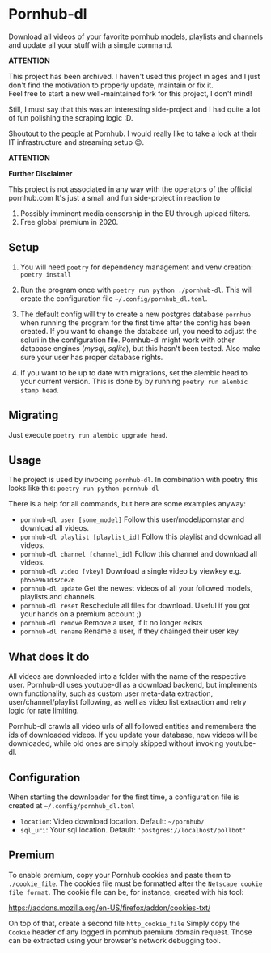 # Pornhub-dl

Download all videos of your favorite pornhub models, playlists and channels and update all your stuff with a simple command.

**ATTENTION**

This project has been archived.
I haven't used this project in ages and I just don't find the motivation to properly update, maintain or fix it. \
Feel free to start a new well-maintained fork for this project, I don't mind!

Still, I must say that this was an interesting side-project and I had quite a lot of fun polishing the scraping logic :D.

Shoutout to the people at Pornhub. I would really like to take a look at their IT infrastructure and streaming setup :wink:.

**ATTENTION**

**Further Disclaimer**

This project is not associated in any way with the operators of the official pornhub.com
It's just a small and fun side-project in reaction to
1. Possibly imminent media censorship in the EU through upload filters.
2. Free global premium in 2020.

## Setup

1. You will need `poetry` for dependency management and venv creation: `poetry install`
1. Run the program once with `poetry run python ./pornhub-dl`. This will create the configuration file `~/.config/pornhub_dl.toml`.
1. The default config will try to create a new postgres database `pornhub` when running the program for the first time after the config has been created.
If you want to change the database url, you need to adjust the sqluri in the configuration file.
Pornhub-dl might work with other database engines (_mysql_, _sqlite_), but this hasn't been tested.
Also make sure your user has proper database rights.

1. If you want to be up to date with migrations, set the alembic head to your current version.
This is done by by running `poetry run alembic stamp head`.

## Migrating

Just execute `poetry run alembic upgrade head`.

## Usage

The project is used by invocing `pornhub-dl`. In combination with poetry this looks like this: `poetry run python pornhub-dl`  

There is a help for all commands, but here are some examples anyway:

- `pornhub-dl user [some_model]` Follow this user/model/pornstar and download all videos.
- `pornhub-dl playlist [playlist_id]` Follow this playlist and download all videos.
- `pornhub-dl channel [channel_id]` Follow this channel and download all videos.
- `pornhub-dl video [vkey]` Download a single video by viewkey e.g. `ph56e961d32ce26`
- `pornhub-dl update` Get the newest videos of all your followed models, playlists and channels.
- `pornhub-dl reset` Reschedule all files for download. Useful if you got your hands on a premium account ;)
- `pornhub-dl remove` Remove a user, if it no longer exists
- `pornhub-dl rename` Rename a user, if they chainged their user key

## What does it do

All videos are downloaded into a folder with the name of the respective user.
Pornhub-dl uses youtube-dl as a download backend, but implements own functionality, such as custom user meta-data extraction, user/channel/playlist following, as well as video list extraction and retry logic for rate limiting.

Pornhub-dl crawls all video urls of all followed entities and remembers the ids of downloaded videos.
If you update your database, new videos will be downloaded, while old ones are simply skipped without invoking youtube-dl.

## Configuration

When starting the downloader for the first time, a configuration file is created at `~/.config/pornhub_dl.toml`

- `location`: Video download location. Default: `~/pornhub/`
- `sql_uri`: Your sql location. Default: `'postgres://localhost/pollbot'`

## Premium

To enable premium, copy your Pornhub cookies and paste them to `./cookie_file`.
The cookies file must be formatted after the `Netscape cookie file format`.
The cookie file can be, for instance, created with his tool:

https://addons.mozilla.org/en-US/firefox/addon/cookies-txt/

On top of that, create a second file `http_cookie_file`
Simply copy the `Cookie` header of any logged in pornhub premium domain request.
Those can be extracted using your browser's network debugging tool.
